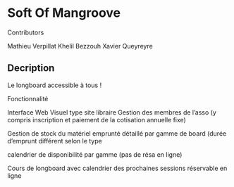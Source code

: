 # Soft Of Mangroove

Contributors 

Mathieu Verpillat
Khelil Bezzouh
Xavier Queyreyre


## Decription 
Le longboard accessible à tous ! 

Fonctionnalité

Interface Web Visuel type site libraire 
Gestion des membres de l’asso (y compris inscription et paiement de la cotisation annuelle fixe)

Gestion de stock du matériel emprunté détaillé par gamme de board (durée d’emprunt différent selon le type

calendrier de disponibilité par gamme (pas de résa en ligne) 

Cours de longboard avec calendrier des prochaines sessions réservable en ligne 
